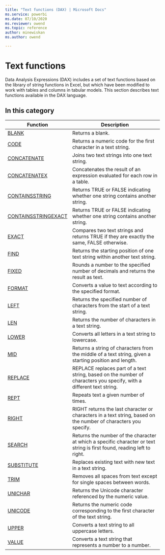 ```yaml
---
title: "Text functions (DAX) | Microsoft Docs"
ms.service: powerbi 
ms.date: 07/10/2020
ms.reviewer: owend
ms.topic: reference
author: minewiskan
ms.author: owend

---
```

# Text functions

Data Analysis Expressions (DAX) includes a set of text functions based on the library of string functions in Excel, but which have been modified to work with tables and columns in tabular models. This section describes text functions available in the DAX language.  
  
## In this category

|Function  |Description  |
|---------|---------|
|[BLANK](blank-function-dax.md)       |  Returns a blank.       |
|[CODE](code-function-dax.md)     |   Returns a numeric code for the first character in a text string.       |
|[CONCATENATE](concatenate-function-dax.md)     | Joins two text strings into one text string.         |
|[CONCATENATEX](concatenatex-function-dax.md)      | Concatenates the result of an expression evaluated for each row in a table.          |
|[CONTAINSSTRING](containsstring-function-dax.md)    |  Returns TRUE or FALSE indicating whether one string contains another string.         |
|[CONTAINSSTRINGEXACT](containsstringexact-function-dax.md)     |  Returns TRUE or FALSE indicating whether one string contains another string.       |
|[EXACT](exact-function-dax.md)      | Compares two text strings and returns TRUE if they are exactly the same, FALSE otherwise.        |
|[FIND](find-function-dax.md)     |  Returns the starting position of one text string within another text string.       |
|[FIXED](fixed-function-dax.md)     | Rounds a number to the specified number of decimals and returns the result as text.        |
|[FORMAT](format-function-dax.md)    |  Converts a value to text according to the specified format.         |
|[LEFT](left-function-dax.md)     |  Returns the specified number of characters from the start of a text string.         |
|[LEN](len-function-dax.md)    |  Returns the number of characters in a text string.         |
|[LOWER](lower-function-dax.md)     | Converts all letters in a text string to lowercase.         |
|[MID](mid-function-dax.md)     | Returns a string of characters from the middle of a text string, given a starting position and length.         |
|[REPLACE](replace-function-dax.md)     | REPLACE replaces part of a text string, based on the number of characters you specify, with a different text string.          |
|[REPT](rept-function-dax.md)     |  Repeats text a given number of times.        |
|[RIGHT](right-function-dax.md)    |  RIGHT returns the last character or characters in a text string, based on the number of characters you specify.         |
|[SEARCH](search-function-dax.md)    |  Returns the number of the character at which a specific character or text string is first found, reading left to right.       |
|[SUBSTITUTE](substitute-function-dax.md)     |  Replaces existing text with new text in a text string.         |
|[TRIM](trim-function-dax.md)      |  Removes all spaces from text except for single spaces between words.         |
|[UNICHAR](unichar-function-dax.md)    |  Returns the Unicode character referenced by the numeric value.       |
|[UNICODE](unicode-function-dax.md)    |  Returns the numeric code corresponding to the first character of the text string.       |
|[UPPER](upper-function-dax.md)    |  Converts a text string to all uppercase letters.         |
|[VALUE](value-function-dax.md)     |  Converts a text string that represents a number to a number.       |
